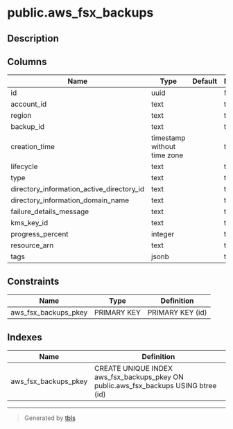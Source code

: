 # public.aws_fsx_backups

## Description

## Columns

| Name | Type | Default | Nullable | Children | Parents | Comment |
| ---- | ---- | ------- | -------- | -------- | ------- | ------- |
| id | uuid |  | false |  |  |  |
| account_id | text |  | true |  |  |  |
| region | text |  | true |  |  |  |
| backup_id | text |  | true |  |  |  |
| creation_time | timestamp without time zone |  | true |  |  |  |
| lifecycle | text |  | true |  |  |  |
| type | text |  | true |  |  |  |
| directory_information_active_directory_id | text |  | true |  |  |  |
| directory_information_domain_name | text |  | true |  |  |  |
| failure_details_message | text |  | true |  |  |  |
| kms_key_id | text |  | true |  |  |  |
| progress_percent | integer |  | true |  |  |  |
| resource_arn | text |  | true |  |  |  |
| tags | jsonb |  | true |  |  |  |

## Constraints

| Name | Type | Definition |
| ---- | ---- | ---------- |
| aws_fsx_backups_pkey | PRIMARY KEY | PRIMARY KEY (id) |

## Indexes

| Name | Definition |
| ---- | ---------- |
| aws_fsx_backups_pkey | CREATE UNIQUE INDEX aws_fsx_backups_pkey ON public.aws_fsx_backups USING btree (id) |

---

> Generated by [tbls](https://github.com/k1LoW/tbls)
